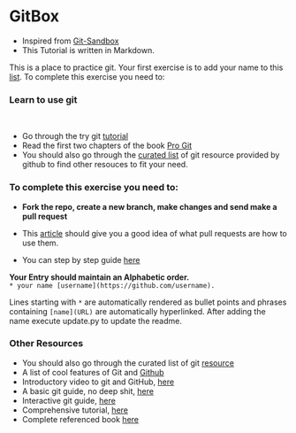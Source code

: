 # GitBox
* Inspired from [Git-Sandbox](https://github.com/AGV-IIT-KGP/git-sandbox)
* This Tutorial is written in Markdown.

This is a place to practice git. Your first exercise is to add your name to this [list](https://github.com/akhilesh-k/GitBox/blob/master/CONTRIBUTORS.md). To complete this exercise you need to:

### Learn to use git
<br>

- Go through the try git [tutorial](https://try.github.io/levels/1/challenges/1) 
- Read the first two chapters of the book [Pro Git](http://git-scm.com/book/en/v2)
- You should also go through the [curated list](https://help.github.com/articles/good-resources-for-learning-git-and-github) of git resource provided by github to find other resouces to fit your need.<br>

### To complete this exercise you need to:

- **Fork the repo, create a new branch, make changes and send make a pull request**

 - This [article](https://help.github.com/articles/using-pull-requests) should give you a good idea of what pull requests are 	   how to use them.<br>
- You can step by step guide [here](https://github.com/asmeurer/git-workflow)<br>

**Your Entry should maintain an Alphabetic order.**<br>
`* your name [username](https://github.com/username).`

Lines starting with `*` are automatically rendered as bullet points and phrases containing `[name](URL)` are automatically hyperlinked. After adding the name execute update.py to update the readme.



### Other Resources

* You should also go through the curated list of git [resource]()
* A list of cool features of Git and [Github](http://git.io/sheet)
* Introductory video to git and GitHub, [here](https://www.youtube.com/watch?v=3vNoqODvfGw)
* A basic git guide, no deep shit, [here](http://rogerdudler.github.io/git-guide/)
* Interactive git guide, [here](http://pcottle.github.io/learnGitBranching/)
* Comprehensive tutorial, [here](https://www.atlassian.com/git/tutorials/)
* Complete referenced book [here](http://git-scm.com/book/en/v2)
